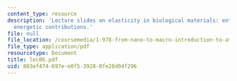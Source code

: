 ```yaml
---
content_type: resource
description: 'Lecture slides on elasticity in biological materials: entropic versus
  energetic contributions.'
file: null
file_location: /coursemedia/1-978-from-nano-to-macro-introduction-to-atomistic-modeling-techniques-january-iap-2007/803ef474697ee0f539288fe28d04f296_lec06.pdf
file_type: application/pdf
resourcetype: Document
title: lec06.pdf
uid: 803ef474-697e-e0f5-3928-8fe28d04f296
---
```

